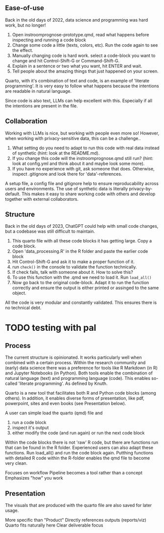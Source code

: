 
## Ease-of-use

Back in the old days of 2022, data science and programming was hard work, but no longer!

1. Open instroomprognose-prototype.qmd, read what happens before inspecting and running a code block
2. Change some code a little (texts, colors, etc). Run the code again to see the effect.
3. Manually changing code is hard work. select a code-block you want to change and hit Control-Shift-G or Command-Shift-G.
4. Explain in a sentence or two what you want, hit ENTER and wait.
5. Tell people about the amazing things that just happened on your screen.

Quarto, with it's combination of text and code, is an example of 'literate programming'. It is very easy to follow what happens because the intentions are readable in natural language.

Since code is also text, LLMs can help excellent with this. Especially if all the intentions are present in the file.

## Collaboration

Working with LLMs is nice, but working with people even more so! However, when working with privacy-sensitive data, this can be a challenge..

1. What setting do you need to adapt to run this code with real data instead of synthetic (hint: look at the README.md).
2. If you change this code will the instroomprognose.qmd still run? (hint: look at config.yml and think about it and maybe look some more).
3. If you have no experience with git, ask someone that does. Otherwise, inspect .gitignore and look there for 'data'-references.

A setup file, a config file and gitignore help to ensure reproducability across users and environments. The use of synthetic data is literally privacy-by-default. This makes it easy to share working code with others and develop together with external collaborators.

## Structure

Back in the old days of 2023, ChatGPT could help with small code changes, but a codebase was still difficult to maintain. 

1. This quarto file with all these code blocks it has getting large. Copy a code block.
2. Open 'data_processing.R' in the R folder and paste the earlier code block
3. Hit Control-Shift-G and ask it to make a proper function of it.
4. run ```check()``` in the console to validate the function technically.
5. If check fails, talk with someone about it. How to solve this?
6. To use this function with the .qmd we need to load it. Run ```load_all()```
7. Now go back to the original code-block. Adapt it to run the function correctly and ensure the output is either printed or assinged to the same object.

All the code is very modular and constantly validated. This ensures there is no technical debt.  
# TODO testing with pal

## Process
The current structure is opinionated. It works particularly well when combined with a certain process. Within the research community and (early) data science there was a preference for tools like R Markdown (in R) and Jupyter Notebooks (in Python). Both tools enable the combination of natural language (text) and programming language (code). This enables so-called 'literate programming'. As defined by Knuth. 

Quarto is a new tool that facilitates both R and Python code blocks (among others). In addition, it enables diverse forms of presentation, like pdf, powerpoint, sites and even books (see Presentation below).

A user can simple load the quarto (qmd) file and
1. run a code block
2. inspect it's output
3. either modify the code (and run again) or run the next code block

Within the code blocks there is not 'raw' R code, but there are functions run that can be found in the R folder. Experienced users can also adapt these functions. Run load_all() and run the code block again. Putthing functions with detailed R code within the R-folder enables the qmd file to become very clean. 



Focuses on workflow
Pipeline becomes a tool rather than a concept
Emphasizes "how" you work


## Presentation
The visuals that are produced with the quarto file are also saved for later usage.

More specific than "Product"
Directly references outputs (reports/viz)
Quarto fits naturally here
Clear deliverable focus
